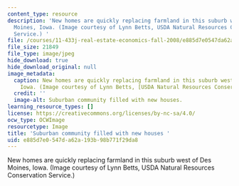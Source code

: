 ```yaml
---
content_type: resource
description: 'New homes are quickly replacing farmland in this suburb west of Des
  Moines, Iowa. (Image courtesy of Lynn Betts, USDA Natural Resources Conservation
  Service.) '
file: /courses/11-433j-real-estate-economics-fall-2008/e885d7e0547da62a193b98b771f29da8_11-433jf08-th.jpg
file_size: 21849
file_type: image/jpeg
hide_download: true
hide_download_original: null
image_metadata:
  caption: New homes are quickly replacing farmland in this suburb west of Des Moines,
    Iowa. (Image courtesy of Lynn Betts, [USDA Natural Resources Conservation Service](https://www.nrcs.usda.gov/wps/portal/nrcs/site/national/home/).)
  credit: ''
  image-alt: Suburban community filled with new houses.
learning_resource_types: []
license: https://creativecommons.org/licenses/by-nc-sa/4.0/
ocw_type: OCWImage
resourcetype: Image
title: 'Suburban community filled with new houses '
uid: e885d7e0-547d-a62a-193b-98b771f29da8
---
```

New homes are quickly replacing farmland in this suburb west of Des Moines, Iowa. (Image courtesy of Lynn Betts, USDA Natural Resources Conservation Service.) 
